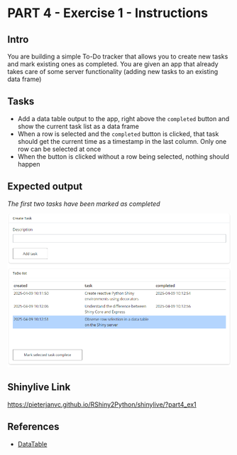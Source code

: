 # PART 4 - Exercise 1 - Instructions

## Intro

You are building a simple To-Do tracker that allows you to create new tasks and
mark existing ones as completed. You are given an app that already takes care of
some server functionality (adding new tasks to an existing data frame)

## Tasks

- Add a data table output to the app, right above the `completed` button and
  show the current task list as a data frame
- When a row is selected and the `completed` button is clicked, that task should
  get the current time as a timestamp in the last column. Only one row can be
  selected at once
- When the button is clicked without a row being selected, nothing should happen

## Expected output

_The first two tasks have been marked as completed_

![screenshot](exercise1_screenshot.png)

## Shinylive Link

https://pieterjanvc.github.io/RShiny2Python/shinylive/?part4_ex1

## References

- [DataTable](https://shiny.posit.co/py/components/outputs/data-table/)
